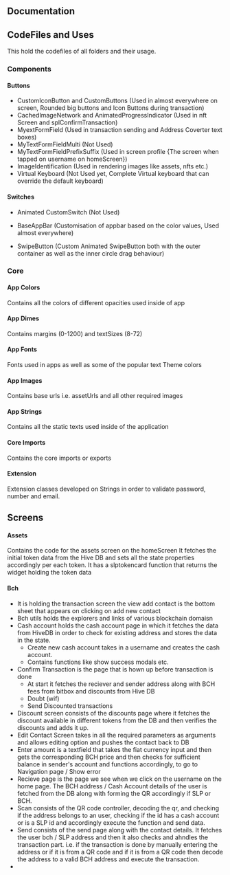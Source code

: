 ## Documentation


## CodeFiles and Uses

This hold the codefiles of all folders and their usage.

### Components

#### Buttons

* CustomIconButton and CustomButtons (Used in almost everywhere on screen, Rounded big buttons and Icon Buttons during transaction)
* CachedImageNetwork and AnimatedProgressIndicator (Used in nft Screen and splConfirmTransaction) 
* MyextFormField (Used in transaction sending and Address Coverter text boxes)
* MyTextFormFieldMulti (Not Used)
* MyTextFormFieldPrefixSuffix (Used in screen profile {The screen when tapped on username on homeScreen})
* ImageIdentification (Used in rendering images like assets, nfts etc.)
* Virtual Keyboard (Not Used yet, Complete Virtual keyboard that can override the default keyboard)

#### Switches
* Animated CustomSwitch (Not Used)

* BaseAppBar (Customisation of appbar based on the color values, Used almost everywhere)
* SwipeButton (Custom Animated SwipeButton both with the outer container as well as the inner circle drag behaviour)

### Core

#### App Colors
Contains all the colors of different opacities used inside of app

#### App Dimes
Contains margins (0-1200) and textSizes (8-72)

#### App Fonts
Fonts used in apps as well as some of the popular text Theme colors

#### App Images
Contains base urls i.e. assetUrls and all other required images

#### App Strings 
Contains all the static texts used inside of the application

#### Core Imports
Contains the core imports or exports

#### Extension
Extension classes developed on Strings in order to validate password, number and email.

## Screens

#### Assets
Contains the code for the assets screen on the homeScreen
It fetches the initial token data from the Hive DB and sets all the state properties accordingly per each token.
It has a slptokencard function that returns the widget holding the token data

#### Bch
* It is holding the transaction screen the view add contact is the bottom sheet that appears on clicking on add new contact
* Bch utils holds the explorers and links of various blockchain domaisn
* Cash account holds the cash account page in which it fetches the data from HiveDB in order to check for existing address and stores the data in the state.
  - Create new cash account takes in a username and creates the cash account.
  - Contains functions like show success modals etc.
* Confirm Transaction is the page that is hown up before transaction is done
  - At start it fetches the reciever and sender address along with BCH fees from bitbox and discounts from Hive DB
  - Doubt (wif)
  - Send Discounted transactions
* Discount screen consists of the discounts page where it fetches the discount available in different tokens from the DB and then verifies the discounts and adds it up.
* Edit Contact Screen takes in all the required parameters as arguments and allows editing option and pushes the contact back to DB
* Enter amount is a textfield that takes the fiat currency input and then gets the corresponding BCH price and then checks for sufficient balance in sender's account and functions accordingly, to go to Navigation page / Show error
* Recieve page is the page we see when we click on the username on the home page. The BCH address / Cash Account details of the user is fetched from the DB along with forming the QR accordingly if SLP or BCH.
* Scan consists of the QR code controller, decoding the qr, and checking if the address belongs to an user, checking if the id has a cash account or is a SLP id and accordingly execute the function and send data.
* Send consists of the send page along with the contact details. It fetches the user bch / SLP address and then it also checks and ahndles the transaction part. i.e. if the transaction is done by manually entering the address or if it is from a QR code and if it is from a QR code then decode the address to a valid BCH address and execute the transaction.
* 
